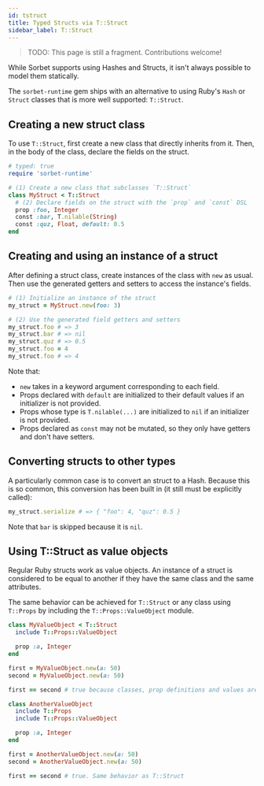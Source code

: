 ```yaml
---
id: tstruct
title: Typed Structs via T::Struct
sidebar_label: T::Struct
---
```


> TODO: This page is still a fragment. Contributions welcome!

While Sorbet supports using Hashes and Structs, it isn't always possible to
model them statically.

The `sorbet-runtime` gem ships with an alternative to using Ruby's `Hash` or
`Struct` classes that is more well supported: `T::Struct`.

## Creating a new struct class

To use `T::Struct`, first create a new class that directly inherits from it.
Then, in the body of the class, declare the fields on the struct.

```ruby
# typed: true
require 'sorbet-runtime'

# (1) Create a new class that subclasses `T::Struct`
class MyStruct < T::Struct
  # (2) Declare fields on the struct with the `prop` and `const` DSL
  prop :foo, Integer
  const :bar, T.nilable(String)
  const :quz, Float, default: 0.5
end
```

## Creating and using an instance of a struct

After defining a struct class, create instances of the class with `new` as
usual. Then use the generated getters and setters to access the instance's
fields.

```ruby
# (1) Initialize an instance of the struct
my_struct = MyStruct.new(foo: 3)

# (2) Use the generated field getters and setters
my_struct.foo # => 3
my_struct.bar # => nil
my_struct.quz # => 0.5
my_struct.foo = 4
my_struct.foo # => 4
```

Note that:

- `new` takes in a keyword argument corresponding to each field.
- Props declared with `default` are initialized to their default values if an
  initializer is not provided.
- Props whose type is `T.nilable(...)` are initialized to `nil` if an
  initializer is not provided.
- Props declared as `const` may not be mutated, so they only have getters and
  don't have setters.

## Converting structs to other types

A particularly common case is to convert an struct to a Hash. Because this is so
common, this conversion has been built in (it still must be explicitly called):

```ruby
my_struct.serialize # => { "foo": 4, "quz": 0.5 }
```

Note that `bar` is skipped because it is `nil`.

## Using T::Struct as value objects

Regular Ruby structs work as value objects. An instance of a struct is
considered to be equal to another if they have the same class and the same
attributes.

The same behavior can be achieved for `T::Struct` or any class using `T::Props`
by including the `T::Props::ValueObject` module.

```ruby
class MyValueObject < T::Struct
  include T::Props::ValueObject

  prop :a, Integer
end

first = MyValueObject.new(a: 50)
second = MyValueObject.new(a: 50)

first == second # true because classes, prop definitions and values are the same

class AnotherValueObject
  include T::Props
  include T::Props::ValueObject

  prop :a, Integer
end

first = AnotherValueObject.new(a: 50)
second = AnotherValueObject.new(a: 50)

first == second # true. Same behavior as T::Struct
```
